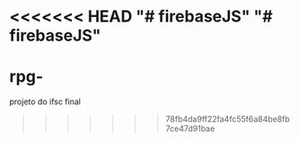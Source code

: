 <<<<<<< HEAD
"# firebaseJS" 
"# firebaseJS" 
=======
# rpg-
projeto do ifsc final 
>>>>>>> 78fb4da9ff22fa4fc55f6a84be8fb7ce47d91bae
